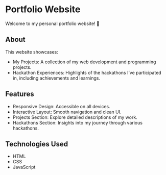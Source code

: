 # Portfolio Website  
Welcome to my personal portfolio website! 🌟  

## About
This website showcases:  
- My Projects: A collection of my web development and programming projects.  
- Hackathon Experiences: Highlights of the hackathons I’ve participated in, including achievements and learnings.  

## Features  
- Responsive Design: Accessible on all devices.  
- Interactive Layout: Smooth navigation and clean UI.  
- Projects Section: Explore detailed descriptions of my work.  
- Hackathons Section: Insights into my journey through various hackathons.  

## Technologies Used  
- HTML
- CSS
- JavaScript
